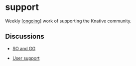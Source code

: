 # support

Weekly [[ongoing]] work of  supporting the Knative community.

## Discussions

- [SO and GG](https://raindrop.io/carlisia/community-support-24917036)

- [User support](https://raindrop.io/carlisia/user-support-24513240)



[//begin]: # "Autogenerated link references for markdown compatibility"
[ongoing]: ongoing.md "ongoing"
[//end]: # "Autogenerated link references"